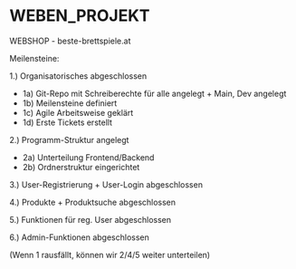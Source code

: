 # WEBEN_PROJEKT
WEBSHOP - beste-brettspiele.at


Meilensteine:

1.) Organisatorisches abgeschlossen
  - 1a) Git-Repo mit Schreiberechte für alle angelegt + Main, Dev angelegt
  - 1b) Meilensteine definiert
  - 1c) Agile Arbeitsweise geklärt
  - 1d) Erste Tickets erstellt

2.) Programm-Struktur angelegt
  - 2a) Unterteilung Frontend/Backend
  - 2b) Ordnerstruktur eingerichtet

3.) User-Registrierung + User-Login abgeschlossen

4.) Produkte + Produktsuche abgeschlossen

5.) Funktionen für reg. User abgeschlossen

6.) Admin-Funktionen abgeschlossen

(Wenn 1 rausfällt, können wir 2/4/5 weiter unterteilen)
